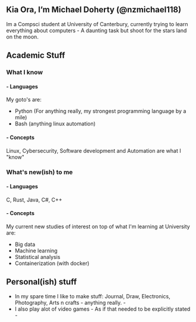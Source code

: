 ## Kia Ora, I’m Michael Doherty (@nzmichael118)
Im a Compsci student at University of Canterbury, currently trying to learn everything about computers - A daunting task but shoot for the stars land on the moon. 


## Academic Stuff
### What I know
#### - Languages
My goto's are:
- Python (For anything really, my strongest programming language by a mile)
- Bash (anything linux automation)
#### - Concepts
Linux, Cybersecurity, Software development and Automation are what I "know"
### What's new(ish) to me
#### - Languages
C, Rust, Java, C#, C++
#### - Concepts
My current new studies of interest on top of what I'm learning at University are:
- Big data
- Machine learning
- Statistical analysis 
- Containerization (with docker)

## Personal(ish) stuff
- In my spare time I like to make stuff: Journal, Draw, Electronics, Photography, Arts n crafts - anything really. - 
- I also play alot of video games - As if that needed to be explicitly stated -
